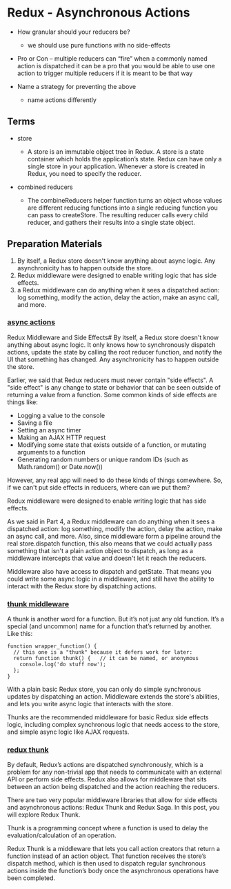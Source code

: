 # Redux - Asynchronous Actions

- How granular should your reducers be?
    - we should use pure functions with no side-effects

- Pro or Con – multiple reducers can “fire” when a commonly named action is dispatched
    it can be a pro that you would be able to use one action to trigger multiple reducers if it is meant to be that way

- Name a strategy for preventing the above
    - name actions differently 

## Terms
- store
    - A store is an immutable object tree in Redux. A store is a state container which holds the application’s state. Redux can have only a single store in your application. Whenever a store is created in Redux, you need to specify the reducer.

- combined reducers
    - The combineReducers helper function turns an object whose values are different reducing functions into a single reducing function you can pass to createStore.
    The resulting reducer calls every child reducer, and gathers their results into a single state object.

## Preparation Materials
1. By itself, a Redux store doesn't know anything about async logic. Any asynchronicity has to happen outside the store.
2. Redux middleware were designed to enable writing logic that has side effects.
3. a Redux middleware can do anything when it sees a dispatched action: log something, modify the action, delay the action, make an async call, and more.

### [async actions](https://redux.js.org/tutorials/fundamentals/part-6-async-logic)
Redux Middleware and Side Effects#
By itself, a Redux store doesn't know anything about async logic. It only knows how to synchronously dispatch actions, update the state by calling the root reducer function, and notify the UI that something has changed. Any asynchronicity has to happen outside the store.

Earlier, we said that Redux reducers must never contain "side effects". A "side effect" is any change to state or behavior that can be seen outside of returning a value from a function. Some common kinds of side effects are things like:

- Logging a value to the console
- Saving a file
- Setting an async timer
- Making an AJAX HTTP request
- Modifying some state that exists outside of a function, or mutating arguments to a function
- Generating random numbers or unique random IDs (such as Math.random() or Date.now())

However, any real app will need to do these kinds of things somewhere. So, if we can't put side effects in reducers, where can we put them?

Redux middleware were designed to enable writing logic that has side effects.

As we said in Part 4, a Redux middleware can do anything when it sees a dispatched action: log something, modify the action, delay the action, make an async call, and more. Also, since middleware form a pipeline around the real store.dispatch function, this also means that we could actually pass something that isn't a plain action object to dispatch, as long as a middleware intercepts that value and doesn't let it reach the reducers.

Middleware also have access to dispatch and getState. That means you could write some async logic in a middleware, and still have the ability to interact with the Redux store by dispatching actions.


### [thunk middleware](https://github.com/reduxjs/redux-thunk)
A thunk is another word for a function. But it’s not just any old function. It’s a special (and uncommon) name for a function that’s returned by another. Like this:

```
function wrapper_function() {
  // this one is a "thunk" because it defers work for later:
  return function thunk() {   // it can be named, or anonymous
    console.log('do stuff now');
  };
}
```

With a plain basic Redux store, you can only do simple synchronous updates by dispatching an action. Middleware extends the store's abilities, and lets you write async logic that interacts with the store.

Thunks are the recommended middleware for basic Redux side effects logic, including complex synchronous logic that needs access to the store, and simple async logic like AJAX requests.

### [redux thunk](https://www.digitalocean.com/community/tutorials/redux-redux-thunk)
By default, Redux’s actions are dispatched synchronously, which is a problem for any non-trivial app that needs to communicate with an external API or perform side effects. Redux also allows for middleware that sits between an action being dispatched and the action reaching the reducers.

There are two very popular middleware libraries that allow for side effects and asynchronous actions: Redux Thunk and Redux Saga. In this post, you will explore Redux Thunk.

Thunk is a programming concept where a function is used to delay the evaluation/calculation of an operation.

Redux Thunk is a middleware that lets you call action creators that return a function instead of an action object. That function receives the store’s dispatch method, which is then used to dispatch regular synchronous actions inside the function’s body once the asynchronous operations have been completed.